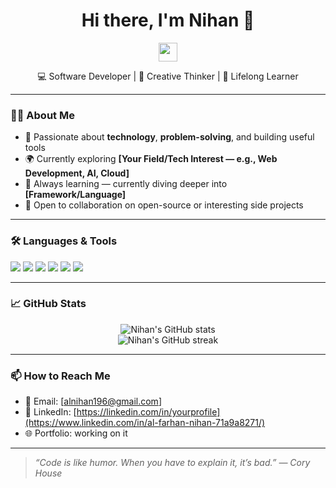 <h1 align="center">Hi there, I'm Nihan 👋</h1>

<p align="center">
  <img src="https://media.giphy.com/media/hvRJCLFzcasrR4ia7z/giphy.gif" width="30px"/>
</p>

<p align="center">
  💻 Software Developer | 🎨 Creative Thinker | 🌱 Lifelong Learner  
</p>

---

### 👩‍💻 About Me

- 🧠 Passionate about **technology**, **problem-solving**, and building useful tools  
- 🌍 Currently exploring **[Your Field/Tech Interest — e.g., Web Development, AI, Cloud]**
- 🌱 Always learning — currently diving deeper into **[Framework/Language]**
- 🤝 Open to collaboration on open-source or interesting side projects

---

### 🛠️ Languages & Tools

<p>
  <img src="https://img.shields.io/badge/Python-3776AB?style=for-the-badge&logo=python&logoColor=white"/>
  <img src="https://img.shields.io/badge/JavaScript-F7DF1E?style=for-the-badge&logo=javascript&logoColor=black"/>
  <img src="https://img.shields.io/badge/React-20232a?style=for-the-badge&logo=react&logoColor=61DAFB"/>
  <img src="https://img.shields.io/badge/Node.js-339933?style=for-the-badge&logo=nodedotjs&logoColor=white"/>
  <img src="https://img.shields.io/badge/HTML5-E34F26?style=for-the-badge&logo=html5&logoColor=white"/>
  <img src="https://img.shields.io/badge/CSS3-1572B6?style=for-the-badge&logo=css3&logoColor=white"/>
  <!-- Add more if needed -->
</p>

---

### 📈 GitHub Stats

<p align="center">
  <img src="https://github-readme-stats.vercel.app/api?username=Nihan2609&show_icons=true&theme=radical" alt="Nihan's GitHub stats" />
  <br/>
  <img src="https://github-readme-streak-stats.herokuapp.com/?user=Nihan2609&theme=radical" alt="Nihan's GitHub streak" />
</p>

---

### 📫 How to Reach Me

- 📧 Email: [alnihan196@gmail.com]
- 💼 LinkedIn: [https://linkedin.com/in/yourprofile](https://www.linkedin.com/in/al-farhan-nihan-71a9a8271/)
- 🌐 Portfolio: working on it

---

> _“Code is like humor. When you have to explain it, it’s bad.” — Cory House_

